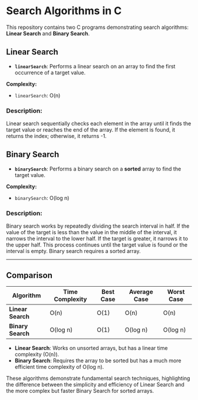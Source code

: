 # Search Algorithms in C

This repository contains two C programs demonstrating search algorithms: **Linear Search** and **Binary Search**.

## Linear Search

- **`linearSearch`**: Performs a linear search on an array to find the first occurrence of a target value.

**Complexity:**

- `linearSearch`: O(n)

### Description:

Linear search sequentially checks each element in the array until it finds the target value or reaches the end of the array. If the element is found, it returns the index; otherwise, it returns -1.

## Binary Search

- **`binarySearch`**: Performs a binary search on a **sorted** array to find the target value.

**Complexity:**

- `binarySearch`: O(log n)

### Description:

Binary search works by repeatedly dividing the search interval in half. If the value of the target is less than the value in the middle of the interval, it narrows the interval to the lower half. If the target is greater, it narrows it to the upper half. This process continues until the target value is found or the interval is empty. Binary search requires a sorted array.

---

## Comparison

| Algorithm         | Time Complexity | Best Case | Average Case | Worst Case |
| ----------------- | --------------- | --------- | ------------ | ---------- |
| **Linear Search** | O(n)            | O(1)      | O(n)         | O(n)       |
| **Binary Search** | O(log n)        | O(1)      | O(log n)     | O(log n)   |

- **Linear Search**: Works on unsorted arrays, but has a linear time complexity (O(n)).
- **Binary Search**: Requires the array to be sorted but has a much more efficient time complexity of O(log n).

These algorithms demonstrate fundamental search techniques, highlighting the difference between the simplicity and efficiency of Linear Search and the more complex but faster Binary Search for sorted arrays.
